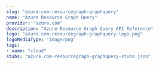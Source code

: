 ```yaml
---
slug: "azure-com-resourcegraph-graphquery"
name: "Azure Resource Graph Query"
provider: "azure.com"
description: "Azure Resource Graph Query API Reference"
logo: "azure.com-resourcegraph-graphquery-logo.png"
logoMediaType: "image/png"
tags:
- name: "cloud"
stubs: "azure.com-resourcegraph-graphquery-stubs.json"
---
```

